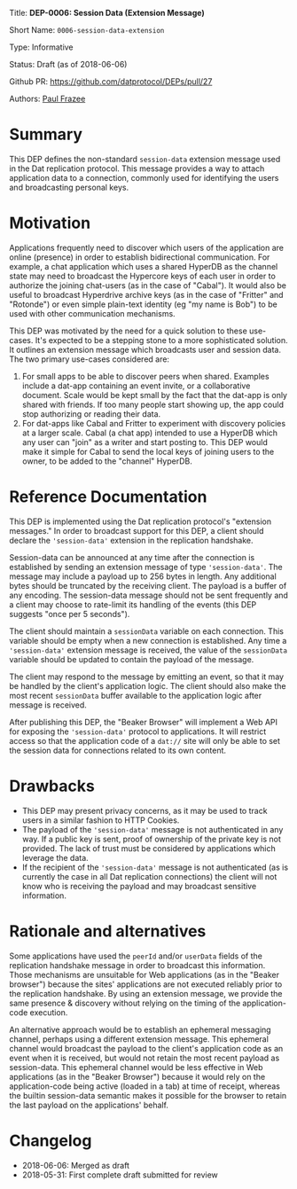 
Title: **DEP-0006: Session Data (Extension Message)**

Short Name: `0006-session-data-extension`

Type: Informative

Status: Draft (as of 2018-06-06)

Github PR: https://github.com/datprotocol/DEPs/pull/27

Authors: [Paul Frazee](https://github.com/pfrazee)


# Summary
[summary]: #summary

This DEP defines the non-standard `session-data` extension message used in the Dat replication protocol. This message provides a way to attach application data to a connection, commonly used for identifying the users and broadcasting personal keys. 


# Motivation
[motivation]: #motivation

Applications frequently need to discover which users of the application are online (presence) in order to establish bidirectional communication. For example, a chat application which uses a shared HyperDB as the channel state may need to broadcast the Hypercore keys of each user in order to authorize the joining chat-users (as in the case of "Cabal"). It would also be useful to broadcast Hyperdrive archive keys (as in the case of "Fritter" and "Rotonde") or even simple plain-text identity (eg "my name is Bob") to be used with other communication mechanisms.

This DEP was motivated by the need for a quick solution to these use-cases. It's expected to be a stepping stone to a more sophisticated solution. It outlines an extension message which broadcasts user and session data. The two primary use-cases considered are:

 1. For small apps to be able to discover peers when shared. Examples include a dat-app containing an event invite, or a collaborative document. Scale would be kept small by the fact that the dat-app is only shared with friends. If too many people start showing up, the app could stop authorizing or reading their data.
 2. For dat-apps like Cabal and Fritter to experiment with discovery policies at a larger scale. Cabal (a chat app) intended to use a HyperDB which any user can "join" as a writer and start posting to. This DEP would make it simple for Cabal to send the local keys of joining users to the owner, to be added to the "channel" HyperDB.


# Reference Documentation
[reference-documentation]: #reference-documentation

This DEP is implemented using the Dat replication protocol's "extension messages." In order to broadcast support for this DEP, a client should declare the `'session-data'` extension in the replication handshake.

Session-data can be announced at any time after the connection is established by sending an extension message of type `'session-data'`. The message may include a payload up to 256 bytes in length. Any additional bytes should be truncated by the receiving client. The payload is a buffer of any encoding. The session-data message should not be sent frequently and a client may choose to rate-limit its handling of the events (this DEP suggests "once per 5 seconds").

The client should maintain a `sessionData` variable on each connection. This variable should be empty when a new connection is established. Any time a `'session-data'` extension message is received, the value of the `sessionData` variable should be updated to contain the payload of the message.

The client may respond to the message by emitting an event, so that it may be handled by the client's application logic. The client should also make the most recent `sessionData` buffer available to the application logic after message is received.

After publishing this DEP, the "Beaker Browser" will implement a Web API for exposing the `'session-data'` protocol to applications. It will restrict access so that the application code of a `dat://` site will only be able to set the session data for connections related to its own content.


# Drawbacks
[drawbacks]: #drawbacks

- This DEP may present privacy concerns, as it may be used to track users in a similar fashion to HTTP Cookies.
- The payload of the `'session-data'` message is not authenticated in any way. If a public key is sent, proof of ownership of the private key is not provided. The lack of trust must be considered by applications which leverage the data.
- If the recipient of the `'session-data'` message is not authenticated (as is currently the case in all Dat replication connections) the client will not know who is receiving the payload and may broadcast sensitive information.


# Rationale and alternatives
[alternatives]: #alternatives

Some applications have used the `peerId` and/or `userData` fields of the replication handshake message in order to broadcast this information. Those mechanisms are unsuitable for Web applications (as in the "Beaker browser") because the sites' applications are not executed reliably prior to the replication handshake. By using an extension message, we provide the same presence & discovery without relying on the timing of the application-code execution.

An alternative approach would be to establish an ephemeral messaging channel, perhaps using a different extension message. This ephemeral channel would broadcast the payload to the client's application code as an event when it is received, but would not retain the most recent payload as session-data. This ephemeral channel would be less effective in Web applications (as in the "Beaker Browser") because it would rely on the application-code being active (loaded in a tab) at time of receipt, whereas the builtin session-data semantic makes it possible for the browser to retain the last payload on the applications' behalf.


# Changelog
[changelog]: #changelog

- 2018-06-06: Merged as draft
- 2018-05-31: First complete draft submitted for review

